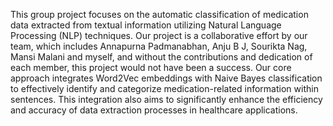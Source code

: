 This group project focuses on the automatic classification of medication data extracted from textual information utilizing Natural Language Processing (NLP) techniques. 
Our project is a collaborative effort by our team, which includes Annapurna Padmanabhan, Anju B J, Sourikta Nag, Mansi Malani and myself, 
and without the contributions and dedication of each member, this project would not have been a success. Our core approach integrates 
Word2Vec embeddings with Naive Bayes classification to effectively identify and categorize medication-related information within sentences. 
This integration also aims to significantly enhance the efficiency and accuracy of data extraction processes in healthcare applications. 


